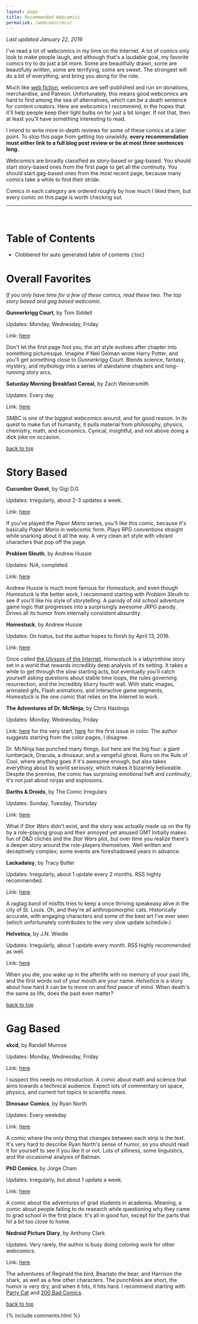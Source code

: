 ```yaml
---
layout: page
title: Recommended Webcomics
permalink: /webcomicrecs/
---
```


*Last updated January 22, 2016*

I've read a lot of webcomics in my time on the Internet. A lot of comics only look
to make people laugh, and although that's a laudable goal, my favorite comics
try to do just a bit more. Some are beautifully drawn,
some are beautifully written, some are terrifying, some are sweet.
The strongest will do a bit of everything, and bring you along for the ride.

Much like [web fiction](/webfictionrecs/), webcomics are self-published and run on donations, merchandise,
and Patreon. Unfortunately, this means good webcomics are hard to find among the
sea of alternatives, which can be
a death sentence for content creators. Here are webcomics I recommend, in the hopes that
it'll help people keep their light bulbs on for just a bit longer.
If not that, then at least you'll have something interesting to read.

I intend to write more in-depth reviews for some of these comics at a later
point.
To stop this page from getting too unwieldy, **every recommendation must either
link to a full blog post review or be at most three sentences long.**

Webcomics are broadly classified as story-based or gag-based.
You should start story-based ones from the first page to get all the continuity.
You should start gag-based ones from the most recent page, because many comics
take a while to find their stride.

Comics in each category are ordered roughly by how much I liked them, but every comic
on this page is worth checking out.

-----------------------
<br>

# Table of Contents

- Clobbered for auto generated table of contents
{:toc}


# Overall Favorites

*If you only have time for a few of these comics, read these two.
The top story based and gag based webcomic.*

**Gunnerkrigg Court**, by Tom Siddell

Updates: Monday, Wednesday, Friday

Link: [here](http://gunnerkrigg.com/?p=1)

Don't let the first page fool you, the art style evolves after chapter into
something picturesque.
Imagine if Neil Geiman wrote Harry Potter, and you'll get something close
to *Gunnerkrigg Court*. Blends science, fantasy, mystery, and mythology into
a series of standalone chapters and long-running story arcs.

**Saturday Morning Breakfast Cereal**, by Zach Weinersmith

Updates: Every day

Link: [here](http://www.smbc-comics.com/index.php)

*SMBC* is one of the biggest webcomics around, and for good reason. In its
quest to make fun of humanity, it pulls material from philosophy, physics, chemistry, math,
and economics. Cynical, insightful, and not above doing a dick joke on occasion.

[back to top](#table-of-contents)

# Story Based

**Cucumber Quest**, by Gigi D.G

Updates: Irregularly, about 2-3 updates a week.

Link: [here](http://cucumber.gigidigi.com/cq/page-1/)

If you've played the *Paper Mario* series, you'll like this comic, because it's
basically *Paper Mario* in webcomic form. Plays RPG conventions straight while snarking
about it all the way. A very clean art style with vibrant characters that pop
off the page.

**Problem Sleuth**, by Andrew Hussie

Updates: N/A, completed

Link: [here](http://www.mspaintadventures.com/?s=4)

Andrew Hussie is much more famous for *Homestuck*, and even though *Homestuck*
is the better work, I recommend starting with *Problem Sleuth* to see if
you'll like his style of storytelling.
A parody of old school adventure game logic that progresses into a surprisingly
awesome JRPG parody. Drives all its humor from internally consistent
absurdity.

**Homestuck**, by Andrew Hussie

Updates: On hiatus, but the author hopes to finish by April 13, 2016.

Link: [here](http://www.mspaintadventures.com/?s=6)

Once called [the *Ulysses* of the Internet](https://www.youtube.com/watch?v=MLK7RI_HW-E),
*Homestuck* is a labyrinthine story set in a world
that rewards incredibly deep analysis of its setting.
It takes a while to get through the slow starting acts, but eventually you'll catch yourself
asking questions about stable time loops, the rules governing resurrection, and
the incredibly blurry fourth wall.
With static images, animated gifs, Flash animations, and interactive
game segments, *Homestuck* is the one comic that relies on the Internet to
work.

**The Adventures of Dr. McNinja**, by Chris Hastings

Updates: Monday, Wednesday, Friday

Link: [here](http://drmcninja.com/archives/comic/1p1/) for the very start, [here](http://drmcninja.com/archives/comic/13p1/) for the first issue in color.
The author suggests starting from the color pages, I disagree.

Dr. McNinja has punched many things, but here are the big four: a giant
lumberjack, Dracula, a dinosaur, and a vengeful ghost. Runs on the Rule of Cool,
where anything goes if it's awesome enough, but
also takes everything about its world seriously, which makes it bizarrely beliveable.
Despite the premise, the comic has surprising emotional heft and continuity;
it's not just about ninjas and explosions.

**Darths & Droids**, by The Comic Irregulars

Updates: Sunday, Tuesday, Thursday

Link: [here](http://darthsanddroids.net/episodes/0001.html)

What if *Star Wars* didn't exist, and the story
was actually made up on the fly by a role-playing group and their annoyed yet
amused GM?
Initially makes fun of D&D clichés and the *Star Wars* plot, but over time
you realize there's a deeper story around the role-players themselves.
Well written and deceptively complex; some events are foreshadowed years in advance.

**Lackadaisy**, by Tracy Butler

Updates: Irregularly, about 1 update every 2 months. RSS highly recommended.

Link: [here](http://lackadaisy.foxprints.com/comic.php?comicid=1)

A ragtag band of misfits tries to keep a once thriving speakeasy alive in the city
of St. Louis. Oh, and they're all anthropomorphic cats. Historically accurate,
with engaging characters and some of the best art I've ever seen (which unfortunately
contributes to the very slow update schedule.)

**Helvetica**, by J.N. Wiedle

Updates: Irregularly, about 1 update every month. RSS highly recommended as well.

Link: [here](http://helvetica.jnwiedle.com/2011/06/24/and-so-it-begins/)

When you die, you wake up in the afterlife with no memory of your past life, and the first
words out of your mouth are your name. *Helvetica* is a story about how hard it can be to
move on and find peace of mind. When death's the same as life, does the
past even matter?

[back to top](#table-of-contents)

# Gag Based

**xkcd**, by Randall Munroe

Updates: Monday, Wednesday, Friday

Link: [here](http://xkcd.com/)

I suspect this needs no introduction. A comic about math and science that aims towards
a technical audience. Expect lots of commentary on space, physics,
and current hot topics in scientific news.

**Dinosaur Comics**, by Ryan North

Updates: Every weekday

Link: [here](http://qwantz.com/index.php)

A comic where the only thing that changes between each strip is the text.
It's very hard to describe Ryan North's sense of humor, so you should read it for
yourself to see if you like it or not. Lots of silliness, some
linguistics, and the occasional analysis of Batman.

**PhD Comics**, by Jorge Cham

Updates: Irregularly, but about 1 update a week.

Link: [here](http://phdcomics.com/comics.php)

A comic about the adventures of grad students in academia. Meaning, a comic
about people failing to do research while questioning why they came to grad school
in the first place. It's all in good fun, except for the parts that hit a bit too close to home.

**Nedroid Picture Diary**, by Anthony Clark

Updates: Very rarely, the author is busy doing coloring work for other webcomics.

Link: [here](http://nedroid.com/)

The adventures of Reginald the bird, Beartato the bear, and Harrison the shark, as well
as a few other characters. The punchlines are short, the humor is very dry, and
when it hits, it hits hard.
I recommend starting with
[Party Cat](http://nedroid.com/2009/05/party-cat-full-series/) and [200 Bad Comics](http://nedroid.com/bcpage1.html).

[back to top](#table-of-contents)


{% include comments.html %}
